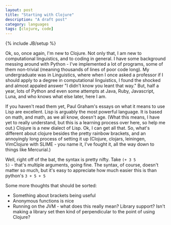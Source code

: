```yaml
---
layout: post
title: "Starting with Clojure"
description: "A draft post"
category: languages
tags: [clojure, code]
---
```

{% include JB/setup %}

<p>
Ok, so, once again, I'm new to Clojure. Not only that, I am new to
computational linguistics, and to coding in general. I have some background
messing around with Python - I've implemented a lot of programs, some of them
non-trivial (meaning thousands of lines of poor code long). My undergraduate
was in Linguistics, where when I once asked a professor if I should apply to a
degree in computational linguistics, I found the shocked and almost appaled
answer "I didn't know you leant that way." But, half a year, lots of Python and
even some attempts at Java, Ruby, Javascript, Luna, and who knows what else
later, here I am.
</p>

<p>If you haven't read them yet, Paul Graham's essays on what it means to use
Lisp are excellent. Lisp is arguably the most powerful language. It is based on
math, and math, as we all know, doesn't age. (What this means, I have yet to
really understand, but this is a learning process over here, so help me out.)
Clojure is a new dialect of Lisp. Ok, I can get all that. So, what's different
about clojure besides the pretty rainbow brackets, and an annoyingly long
process of setting it up (Clojure, clojars, leiningen, VimClojure with SLIME -
you name it, I've fought it, all the way down to things like Mercurial.)</p>

<p>Well, right off of the bat, the syntax is pretty nifty. Take <code>(+ 3 5
5)</code> -
that's multiple arguments, going fine. The syntax, of course, doesn't matter so
much, but it's easy to appreciate how much easier this is than python's
<code>3 + 5 + 5</code></p>

<p>Some more thoughts that should be sorted:</p>
  <ul>
<li>Something about brackets being useful</li>
  <li>Anonymous functions is nice</li>
  <li>Running on the JVM - what does this really mean? Library support? Isn't
    making a library set then kind of perpendicular to the point of using Clojure?</li></ul>
